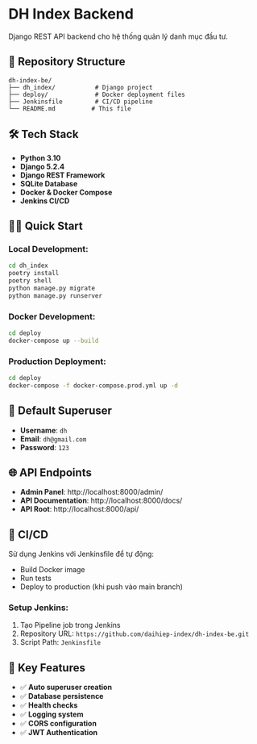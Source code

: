 # DH Index Backend

Django REST API backend cho hệ thống quản lý danh mục đầu tư.

## 🚀 Repository Structure

```
dh-index-be/
├── dh_index/           # Django project
├── deploy/             # Docker deployment files
├── Jenkinsfile         # CI/CD pipeline
└── README.md          # This file
```

## 🛠 Tech Stack

- **Python 3.10**
- **Django 5.2.4**
- **Django REST Framework**
- **SQLite Database**
- **Docker & Docker Compose**
- **Jenkins CI/CD**

## 🏃‍♂️ Quick Start

### Local Development:
```bash
cd dh_index
poetry install
poetry shell
python manage.py migrate
python manage.py runserver
```

### Docker Development:
```bash
cd deploy
docker-compose up --build
```

### Production Deployment:
```bash
cd deploy
docker-compose -f docker-compose.prod.yml up -d
```

## 🔐 Default Superuser

- **Username**: `dh`
- **Email**: `dh@gmail.com`
- **Password**: `123`

## 🌐 API Endpoints

- **Admin Panel**: http://localhost:8000/admin/
- **API Documentation**: http://localhost:8000/docs/
- **API Root**: http://localhost:8000/api/

## 🔄 CI/CD

Sử dụng Jenkins với Jenkinsfile để tự động:
- Build Docker image
- Run tests
- Deploy to production (khi push vào main branch)

### Setup Jenkins:
1. Tạo Pipeline job trong Jenkins
2. Repository URL: `https://github.com/daihiep-index/dh-index-be.git`
3. Script Path: `Jenkinsfile`

## 📁 Key Features

- ✅ **Auto superuser creation**
- ✅ **Database persistence**
- ✅ **Health checks**
- ✅ **Logging system**
- ✅ **CORS configuration**
- ✅ **JWT Authentication**